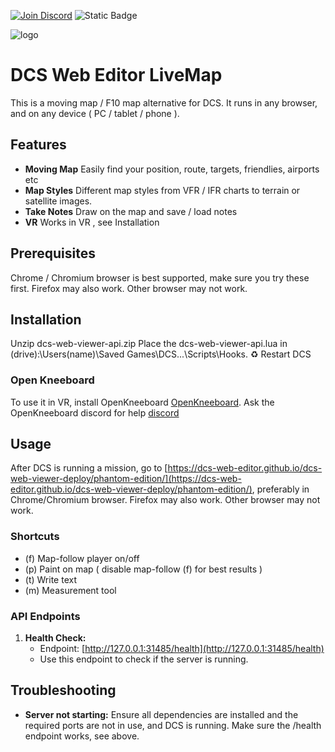 [![Join Discord](https://img.shields.io/badge/Join-blue?logo=discord&label=Discord)](https://discord.com/invite/3VudyeRa9h)
![Static Badge](https://img.shields.io/badge/patreon-DCS%20Web%20Editor-red?color=gold)

![logo](https://c10.patreonusercontent.com/4/patreon-media/p/campaign/142196/acadb599dd4c4ace842f8ede1320f23d/eyJ3IjoyMDB9/6.jpg?token-time=2145916800&token-hash=HNoK0sK7N-xzy1x2IF1elrUvbBi5Q6p7jeb2VPha40Q%3D)

# DCS Web Editor LiveMap

This is a moving map / F10 map alternative for DCS. It runs in any browser, and on any device ( PC / tablet / phone ).

## Features

- **Moving Map** Easily find your position, route, targets, friendlies, airports etc
- **Map Styles** Different map styles from VFR / IFR charts to terrain or satellite images.
- **Take Notes** Draw on the map and save / load notes
- **VR** Works in VR , see Installation

## Prerequisites

Chrome / Chromium browser is best supported, make sure you try these first. Firefox may also work. Other browser may not work.

## Installation

Unzip dcs-web-viewer-api.zip
Place the dcs-web-viewer-api.lua in (drive):\Users\(name)\Saved Games\DCS...\Scripts\Hooks.
♻️ Restart DCS

### Open Kneeboard

To use it in VR, install OpenKneeboard [OpenKneeboard](https://openkneeboard.com/).
Ask the OpenKneeboard discord for help [discord](https://discord.gg/WdRvTxjwj4)

## Usage

After DCS is running a mission, go to [https://dcs-web-editor.github.io/dcs-web-viewer-deploy/phantom-edition/](https://dcs-web-editor.github.io/dcs-web-viewer-deploy/phantom-edition/), preferably in Chrome/Chromium browser. Firefox may also work. Other browser may not work.

### Shortcuts

- (f) Map-follow player on/off
- (p) Paint on map ( disable map-follow (f) for best results )
- (t) Write text
- (m) Measurement tool

### API Endpoints

1. **Health Check:**
    - Endpoint: [http://127.0.0.1:31485/health](http://127.0.0.1:31485/health)
    - Use this endpoint to check if the server is running.

## Troubleshooting

- **Server not starting:** Ensure all dependencies are installed and the required ports are not in use, and DCS is running. Make sure the /health endpoint works, see above.

